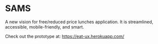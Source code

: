 # SAMS
A new vision for free/reduced price lunches application. It is streamlined, accessible, mobile-friendly, and smart.

Check out the prototype at: https://eat-ux.herokuapp.com/